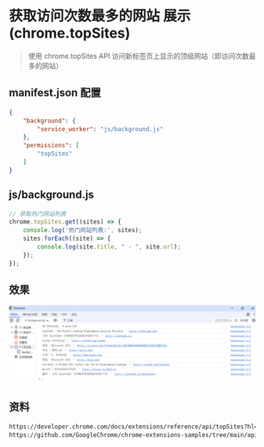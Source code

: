 # 获取访问次数最多的网站 展示 (chrome.topSites)

> 使用 chrome.topSites API 访问新标签页上显示的顶级网站（即访问次数最多的网站）

## manifest.json 配置

```json
{
    "background": {
        "service_worker": "js/background.js"
    },
    "permissions": [
        "topSites"
    ]
}
```

## js/background.js
```js
// 获取热门网站列表
chrome.topSites.get((sites) => {
    console.log('热门网站列表:', sites);
    sites.forEach((site) => {
        console.log(site.title, " - ", site.url);
    });
});
```

## 效果
![top-sites](./docs/debug.png)

## 资料
````markdown
https://developer.chrome.com/docs/extensions/reference/api/topSites?hl=zh-cn
https://github.com/GoogleChrome/chrome-extensions-samples/tree/main/api-samples/topSites
````